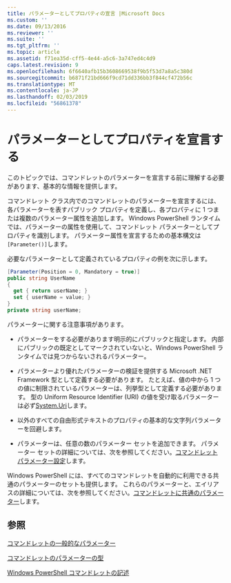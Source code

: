 ```yaml
---
title: パラメーターとしてプロパティの宣言 |Microsoft Docs
ms.custom: ''
ms.date: 09/13/2016
ms.reviewer: ''
ms.suite: ''
ms.tgt_pltfrm: ''
ms.topic: article
ms.assetid: f71ea35d-cff5-4e44-a5c6-3a747ed4c4d9
caps.latest.revision: 9
ms.openlocfilehash: 6f6640afb15b3608669538f9b5f53d7a8a5c380d
ms.sourcegitcommit: b6871f21bd666f9cd71dd336bb3f844cf472b56c
ms.translationtype: MT
ms.contentlocale: ja-JP
ms.lasthandoff: 02/03/2019
ms.locfileid: "56861378"
---
```

# <a name="declaring-properties-as-parameters"></a>パラメーターとしてプロパティを宣言する

このトピックでは、コマンドレットのパラメーターを宣言する前に理解する必要があります、基本的な情報を提供します。

コマンドレット クラス内でのコマンドレットのパラメーターを宣言するには、各パラメーターを表すパブリック プロパティを定義し、各プロパティに 1 つまたは複数のパラメーター属性を追加します。 Windows PowerShell ランタイムでは、パラメーターの属性を使用して、コマンドレット パラメーターとしてプロパティを識別します。 パラメーター属性を宣言するための基本構文は`[Parameter()]`します。

必要なパラメーターとして定義されているプロパティの例を次に示します。

```csharp
[Parameter(Position = 0, Mandatory = true)]
public string UserName
{
  get { return userName; }
  set { userName = value; }
}
private string userName;
```

パラメーターに関する注意事項があります。

- パラメーターをする必要があります明示的にパブリックと指定します。 内部にパブリックの既定としてマークされていないと、Windows PowerShell ランタイムでは見つからないされるパラメーター。

- パラメーターより優れたパラメーターの検証を提供する Microsoft .NET Framework 型として定義する必要があります。 たとえば、値の中から 1 つの値に制限されているパラメーターは、列挙型として定義する必要があります。 型の Uniform Resource Identifier (URI) の値を受け取るパラメーターは必ず[System.Uri](/dotnet/api/System.Uri)します。

- 以外のすべての自由形式テキストのプロパティの基本的な文字列パラメーターを回避します。

- パラメーターは、任意の数のパラメーター セットを追加できます。 パラメーター セットの詳細については、次を参照してください。[コマンドレット パラメーター設定](./cmdlet-parameter-sets.md)します。

Windows PowerShell には、すべてのコマンドレットを自動的に利用できる共通のパラメーターのセットも提供します。 これらのパラメーターと、エイリアスの詳細については、次を参照してください。[コマンドレットに共通のパラメーター](./common-parameter-names.md)します。

## <a name="see-also"></a>参照

[コマンドレットの一般的なパラメーター](./common-parameter-names.md)

[コマンドレットのパラメーターの型](./types-of-cmdlet-parameters.md)

[Windows PowerShell コマンドレットの記述](./writing-a-windows-powershell-cmdlet.md)
